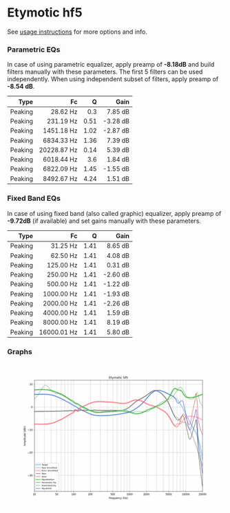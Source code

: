 # Etymotic hf5
See [usage instructions](https://github.com/jaakkopasanen/AutoEq#usage) for more options and info.

### Parametric EQs
In case of using parametric equalizer, apply preamp of **-8.18dB** and build filters manually
with these parameters. The first 5 filters can be used independently.
When using independent subset of filters, apply preamp of **-8.54 dB**.

| Type    | Fc          |    Q | Gain     |
|--------:|------------:|-----:|---------:|
| Peaking | 28.62 Hz    | 0.3  | 7.85 dB  |
| Peaking | 231.19 Hz   | 0.51 | -3.28 dB |
| Peaking | 1451.18 Hz  | 1.02 | -2.87 dB |
| Peaking | 6834.33 Hz  | 1.36 | 7.39 dB  |
| Peaking | 20228.87 Hz | 0.14 | 5.39 dB  |
| Peaking | 6018.44 Hz  | 3.6  | 1.84 dB  |
| Peaking | 6822.09 Hz  | 1.45 | -1.55 dB |
| Peaking | 8492.67 Hz  | 4.24 | 1.51 dB  |

### Fixed Band EQs
In case of using fixed band (also called graphic) equalizer, apply preamp of **-9.72dB**
(if available) and set gains manually with these parameters.

| Type    | Fc          |    Q | Gain     |
|--------:|------------:|-----:|---------:|
| Peaking | 31.25 Hz    | 1.41 | 8.65 dB  |
| Peaking | 62.50 Hz    | 1.41 | 4.08 dB  |
| Peaking | 125.00 Hz   | 1.41 | 0.31 dB  |
| Peaking | 250.00 Hz   | 1.41 | -2.60 dB |
| Peaking | 500.00 Hz   | 1.41 | -1.22 dB |
| Peaking | 1000.00 Hz  | 1.41 | -1.93 dB |
| Peaking | 2000.00 Hz  | 1.41 | -2.26 dB |
| Peaking | 4000.00 Hz  | 1.41 | 1.59 dB  |
| Peaking | 8000.00 Hz  | 1.41 | 8.19 dB  |
| Peaking | 16000.01 Hz | 1.41 | 5.80 dB  |

### Graphs
![](./Etymotic%20hf5.png)